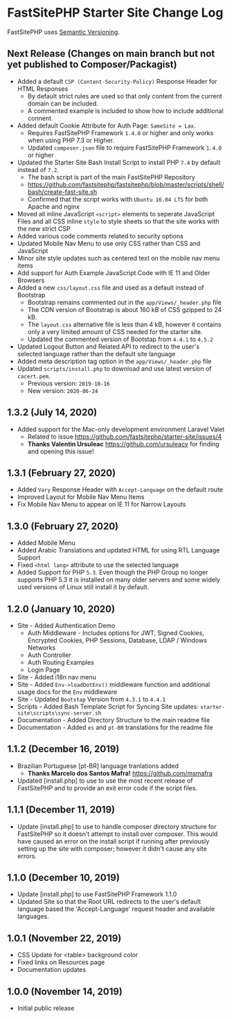 # FastSitePHP Starter Site Change Log

FastSitePHP uses [Semantic Versioning](https://docs.npmjs.com/about-semantic-versioning).

## Next Release (Changes on main branch but not yet published to Composer/Packagist)

* Added a default `CSP (Content-Security-Policy)` Response Header for HTML Responses
  * By default strict rules are used so that only content from the current domain can be included.
  * A commented example is included to show how to include additional connent.
* Added default Cookie Attribute for Auth Page: `SameSite = Lax`.
  * Requires FastSitePHP Framework `1.4.0` or higher and only works when using PHP 7.3 or Higher.
  * Updated `composer.json` file to require FastSitePHP Framework `1.4.0` or higher
* Updated the Starter Site Bash Install Script to install PHP `7.4` by default instead of `7.2`.
  * The bash script is part of the main FastSitePHP Repository
  * https://github.com/fastsitephp/fastsitephp/blob/master/scripts/shell/bash/create-fast-site.sh
  * Confirmed that the script works with `Ubuntu 16.04 LTS` for both Apache and nginx
* Moved all inline JavaScript `<script>` elements to seperate JavaScript Files and all CSS inline `style` to style sheets so that the site works with the new strict CSP
* Added various code comments related to security options
* Updated Mobile Nav Menu to use only CSS rather than CSS and JavaScript
* Minor site style updates such as centered text on the mobile nav menu items
* Add support for Auth Example JavaScript Code with IE 11 and Older Browsers
* Added a new `css/layout.css` file and used as a default instead of Bootstrap
  * Bootstrap remains commented out in the `app/Views/_header.php` file
  * The CDN version of Bootstrap is about 160 kB of CSS gzipped to 24 kB.
  * The `layout.css` alternative file is less than 4 kB, however it contains only a very limited amount of CSS needed for the starter site.
  * Updated the commented version of Bootstap from `4.4.1` to `4.5.2`
* Updated Logout Button and Related API to redirect to the user's selected language rather than the default site language
* Added meta description tag option in the `app/Views/_header.php` file
* Updated `scripts/install.php` to download and use latest version of `cacert.pem`.
  * Previous version: `2019-10-16`
  * New version: `2020-06-24`

## 1.3.2 (July 14, 2020)

* Added support for the Mac-only development environment Laravel Valet
  * Related to issue https://github.com/fastsitephp/starter-site/issues/4
  * **Thanks Valentin Ursuleac** https://github.com/ursuleacv for finding and opening this issue!

## 1.3.1 (February 27, 2020)

* Added `Vary` Response Header with `Accept-Language` on the default route
* Improved Layout for Mobile Nav Menu Items
* Fix Mobile Nav Menu to appear on IE 11 for Narrow Layouts

## 1.3.0 (February 27, 2020)

* Added Mobile Menu
* Added Arabic Translations and updated HTML for using RTL Language Support
* Fixed `<html lang>` attribute to use the selected language
* Added Support for PHP `5.3`. Even though the PHP Group no longer supports PHP 5.3 it is installed on many older servers and some widely used versions of Linux still install it by default.

## 1.2.0 (January 10, 2020)

* Site - Added Authentication Demo
  * Auth Middleware - Includes options for JWT, Signed Cookies, Encrypted Cookies, PHP Sessions, Database, LDAP / Windows Networks
  * Auth Controller
  * Auth Routing Examples
  * Login Page
* Site - Added i18n nav menu
* Site - Added `Env->loadDotEnv()` middleware function and additional usage docs for the `Env` middleware
* Site - Updated `Bootstap` Version from `4.3.1` to `4.4.1`
* Scripts - Added Bash Template Script for Syncing Site updates: `starter-site\scripts\sync-server.sh`
* Documentation - Added Directory Structure to the main readme file
* Documentation - Added `es` and `pt-BR` translations for the readme file

## 1.1.2 (December 16, 2019)

* Brazilian Portuguese [pt-BR] language tranlations added
  * **Thanks Marcelo dos Santos Mafra!** https://github.com/msmafra
* Updated [install.php] to use to use the most recent release of FastSitePHP and to provide an exit error code if the script files.

## 1.1.1 (December 11, 2019)

* Update [install.php] to use to handle composer directory structure for FastSitePHP so it doesn't attempt to install over composer. This would have caused an error on the install script if running after previously setting up the site with composer; however it didn't cause any site errors.

## 1.1.0 (December 10, 2019)

* Update [install.php] to use FastSitePHP Framework 1.1.0
* Updated Site so that the Root URL redirects to the user's default language based the 'Accept-Language' request header and available languages.

## 1.0.1 (November 22, 2019)

* CSS Update for &lt;table&gt; background color
* Fixed links on Resources page
* Documentation updates

## 1.0.0 (November 14, 2019)

* Initial public release
